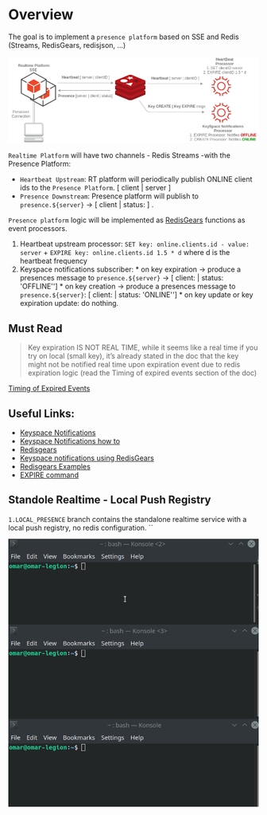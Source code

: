 # Overview
The goal is to implement a `presence platform` based on SSE and Redis (Streams, RedisGears, redisjson, ...)

![Diagram](images/redis-presence.png)

`Realtime Platform` will have two channels - Redis Streams -with the Presence Platform: 
* `Heartbeat Upstream`: RT platform will periodically publish ONLINE client ids to the `Presence Platform`. [ client | server ]
* `Presence Downstream`: Presence platform will publish to `presence.${server}` ->  [ client | status: ] . 

`Presence platform` logic will be implemented as [RedisGears](https://oss.redis.com/redisgears) functions as event processors.

1. Heartbeat upstream processor: `SET key: online.clients.id - value: server` + `EXPIRE key: online.clients.id 1.5 * d` where d is the heartbeat frequency
2. Keyspace notifications subscriber:
        * on key expiration -> produce a presences message to `presence.${server}` ->  [ client: | status: 'OFFLINE'']
        * on key creation -> produce a presences message to `presence.${server}`: [ client: | status: 'ONLINE'']
        * on key update or key expiration update: do nothing. 

## Must Read
> Key expiration IS NOT REAL TIME, while it seems like a real time if you try on local (small key), it’s already stated in the doc that the key might not be notified real time upon expiration event due to redis expiration logic (read the Timing of expired events section of the doc)

[Timing of Expired Events](https://redis.io/docs/manual/keyspace-notifications/#timing-of-expired-events)

## Useful Links:
* [Keyspace Notifications](https://redis.io/docs/manual/keyspace-notifications/)
* [Keyspace Notifications how to](https://medium.com/nerd-for-tech/redis-getting-notified-when-a-key-is-expired-or-changed-ca3e1f1c7f0a)
* [Redisgears](https://oss.redis.com/redisgears)
* [Keyspace notifications using RedisGears](https://medium.com/@vsharathis/redis-journey-and-keyspace-notification-processing-using-redisgears-6811edb888f8)
* [Redisgears Examples](https://oss.redis.com/redisgears/examples.html)
* [EXPIRE command](https://redis.io/commands/expire/)


## Standole Realtime - Local Push Registry
`1.LOCAL_PRESENCE` branch contains the standalone realtime service with a local push registry, no redis configuration.  ``

![3 client](./images/realtime-presence-1.gif)
